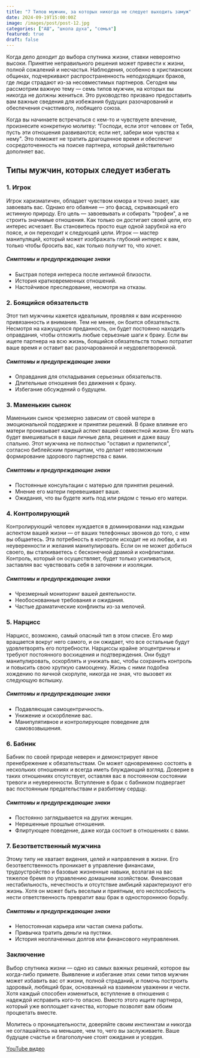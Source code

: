 ```yaml
---
title: "7 Типов мужчин, за которых никогда не следует выходить замуж"
date: 2024-09-19T15:00:00Z
image: /images/post/post-12.jpg
categories: ["АШ", "школа духа", "семья"]
featured: true
draft: false
---
```


Когда дело доходит до выбора спутника жизни, ставки невероятно высоки. Принятие неправильного решения может привести к жизни, полной сожалений и несчастья. Наблюдения, особенно в христианских общинах, подчеркивают распространенность неподходящих браков, где люди страдают из-за несовместимых партнеров. Сегодня мы рассмотрим важную тему — семь типов мужчин, на которых вы никогда не должны жениться. Это руководство призвано предоставить вам важные сведения для избежания будущих разочарований и обеспечения счастливого, любящего союза.

Когда вы начинаете встречаться с кем-то и чувствуете влечение, произнесите конкретную молитву: "Господи, если этот человек от Тебя, пусть эти отношения развиваются; если нет, забери мои чувства к нему". Это поможет не тратить драгоценное время и обеспечит сосредоточенность на поиске партнера, который действительно дополняет вас.

## Типы мужчин, которых следует избегать

### 1. Игрок

Игрок харизматичен, обладает чувством юмора и точно знает, как завоевать вас. Однако его обаяние — это фасад, скрывающий его истинную природу. Его цель — завоевывать и собирать "трофеи", а не строить значимые отношения. Как только он достигает своей цели, его интерес исчезает. Вы становитесь просто еще одной зарубкой на его поясе, и он переходит к следующей цели. Игрок — мастер манипуляций, который может изображать глубокий интерес к вам, только чтобы бросить вас, как только получит то, что хочет.

##### Симптомы и предупреждающие знаки

- Быстрая потеря интереса после интимной близости.
- История кратковременных отношений.
- Настойчивое преследование, несмотря на отказы.

### 2. Боящийся обязательств

Этот тип мужчины кажется идеальным, проявляя к вам искреннюю привязанность и внимание. Тем не менее, он боится обязательств. Несмотря на кажущуюся преданность, он будет постоянно находить оправдания, чтобы отложить любые серьезные шаги к браку. Если вы ищете партнера на всю жизнь, боящийся обязательств только потратит ваше время и оставит вас разочарованной и неудовлетворенной.

##### Симптомы и предупреждающие знаки

- Оправдания для откладывания серьезных обязательств.
- Длительные отношения без движения к браку.
- Избегание обсуждений о будущем.

### 3. Маменькин сынок

Маменькин сынок чрезмерно зависим от своей матери в эмоциональной поддержке и принятии решений. В браке влияние его матери пронизывает каждый аспект вашей совместной жизни. Его мать будет вмешиваться в ваши личные дела, решения и даже вашу спальню. Этот мужчина не полностью "оставил и прилепился", согласно библейским принципам, что делает невозможным формирование здорового партнерства с вами.

##### Симптомы и предупреждающие знаки

- Постоянные консультации с матерью для принятия решений.
- Мнение его матери перевешивает ваше.
- Ожидания, что вы будете жить под или рядом с тенью его матери.

### 4. Контролирующий

Контролирующий человек нуждается в доминировании над каждым аспектом вашей жизни — от ваших телефонных звонков до того, с кем вы общаетесь. Эта потребность в контроле исходит не из любви, а из неуверенности и желания манипулировать. Если он не может добиться своего, вы сталкиваетесь с бесконечной драмой и конфликтами. Контроль, который он осуществляет, будет только усиливаться, заставляя вас чувствовать себя в заточении и изоляции.

##### Симптомы и предупреждающие знаки

- Чрезмерный мониторинг вашей деятельности.
- Необоснованные требования и ожидания.
- Частые драматические конфликты из-за мелочей.

### 5. Нарцисс

Нарцисс, возможно, самый опасный тип в этом списке. Его мир вращается вокруг него самого, и он ожидает, что все остальные будут удовлетворять его потребности. Нарциссы крайне эгоцентричны и требуют постоянного восхищения и подтверждения. Они будут манипулировать, оскорблять и унижать вас, чтобы сохранить контроль и повысить свою хрупкую самооценку. Жизнь с ними подобна хождению по яичной скорлупе, никогда не зная, что вызовет их следующую вспышку.

##### Симптомы и предупреждающие знаки

- Подавляющая самоцентричность.
- Унижение и оскорбление вас.
- Манипулятивное и контролирующее поведение для самовозвышения.

### 6. Бабник

Бабник по своей природе неверен и демонстрирует явное пренебрежение к обязательствам. Он может одновременно состоять в нескольких отношениях и всегда иметь блуждающий взгляд. Доверие в таких отношениях отсутствует, оставляя вас в постоянном состоянии тревоги и неуверенности. Вступление в брак с бабником подвергает вас постоянным предательствам и разбитому сердцу.

##### Симптомы и предупреждающие знаки

- Постоянно заглядывается на других женщин.
- Нерешенные прошлые отношения.
- Флиртующее поведение, даже когда состоит в отношениях с вами.

### 7. Безответственный мужчина

Этому типу не хватает видения, целей и направления в жизни. Его безответственность проникает в управление финансами, трудоустройство и базовые жизненные навыки, возлагая на вас тяжелое бремя по управлению домашним хозяйством. Финансовая нестабильность, нечестность и отсутствие амбиций характеризуют его жизнь. Хотя он может быть веселым и приятным, его неспособность нести ответственность превратит ваш брак в одностороннюю борьбу.

##### Симптомы и предупреждающие знаки

- Непостоянная карьера или частая смена работы.
- Привычка тратить деньги на пустяки.
- История неоплаченных долгов или финансового неуправления.

### Заключение

Выбор спутника жизни — одно из самых важных решений, которое вы когда-либо примете. Выявление и избегание этих семи типов мужчин может избавить вас от жизни, полной страданий, и помочь построить здоровый, любящий брак, основанный на взаимном уважении и чести. Хотя каждый способен измениться, вступление в отношения с надеждой исправить кого-то опасно. Вместо этого ищите партнера, который уже воплощает качества, которые позволят вам обоим процветать вместе.

Молитесь о проницательности, доверяйте своим инстинктам и никогда не соглашайтесь на меньшее, чем то, чего вы заслуживаете. Ваше будущее счастье и благополучие стоят ожидания и усердия.

[YouTube видео](https://youtu.be/cqLmuJwIFBg?si=yj8xpoK-LTXAwGTy)
